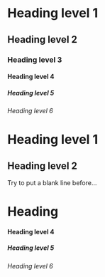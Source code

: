 # Heading level 1
## Heading level 2	
### Heading level 3	
#### Heading level 4
##### Heading level 5
###### Heading level 6

Heading level 1
===============

Heading level 2
---------------

Try to put a blank line before...

# Heading

#### Heading level 4
##### Heading level 5
###### Heading level 6

